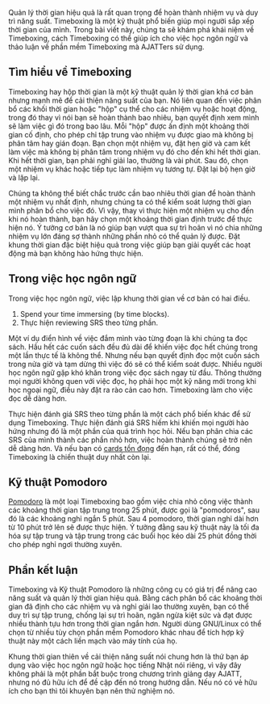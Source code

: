 Quản lý thời gian hiệu quả là rất quan trọng để hoàn thành nhiệm vụ và duy trì năng suất. Timeboxing là một kỹ thuật phổ biến giúp mọi người sắp xếp thời gian của mình. Trong bài viết này, chúng ta sẽ khám phá khái niệm về Timeboxing, cách Timeboxing có thể giúp ích cho việc học ngôn ngữ và thảo luận về phần mềm Timeboxing mà AJATTers sử dụng.


## Tìm hiểu về Timeboxing
 
Timeboxing hay hộp thời gian là một kỹ thuật quản lý thời gian khá cơ bản nhưng mạnh mẽ để cải thiện năng suất của bạn. Nó liên quan đến việc phân bổ các khối thời gian hoặc "hộp" cụ thể cho các nhiệm vụ hoặc hoạt động, trong đó thay vì nói bạn sẽ hoàn thành bao nhiêu, bạn quyết định xem mình sẽ làm việc gì đó trong bao lâu. Mỗi "hộp" được ấn định một khoảng thời gian cố định, cho phép chỉ tập trung vào nhiệm vụ được giao mà không bị phân tâm hay gián đoạn. Bạn chọn một nhiệm vụ, đặt hẹn giờ và cam kết làm việc mà không bị phân tâm trong nhiệm vụ đó cho đến khi hết thời gian. Khi hết thời gian, bạn phải nghỉ giải lao, thường là vài phút. Sau đó, chọn một nhiệm vụ khác hoặc tiếp tục làm nhiệm vụ tương tự. Đặt lại bộ hẹn giờ và lặp lại.

Chúng ta không thể biết chắc trước cần bao nhiêu thời gian để hoàn thành một nhiệm vụ nhất định, nhưng chúng ta có thể kiểm soát lượng thời gian mình phân bổ cho việc đó. Vì vậy, thay vì thực hiện một nhiệm vụ cho đến khi nó hoàn thành, bạn hãy chọn một khoảng thời gian định trước để thực hiện nó. Ý tưởng cơ bản là nó giúp bạn vượt qua sự trì hoãn vì nó chia những nhiệm vụ lớn đáng sợ thành những phần nhỏ có thể quản lý được. Đặt khung thời gian đặc biệt hiệu quả trong việc giúp bạn giải quyết các hoạt động mà bạn không hào hứng thực hiện.

## Trong việc học ngôn ngữ

Trong việc học ngôn ngữ, việc lập khung thời gian về cơ bản có hai điều.

1. Spend your time immersing (by time blocks).
2. Thực hiện reviewing SRS theo từng phần.

Một ví dụ điển hình về việc đắm mình vào từng đoạn là khi chúng ta đọc sách. Hầu hết các cuốn sách đều đủ dài để khiến việc đọc hết chúng trong một lần thực tế là không thể. Nhưng nếu bạn quyết định đọc một cuốn sách trong nửa giờ và tạm dừng thì việc đó sẽ có thể kiểm soát được. Nhiều người học ngôn ngữ gặp khó khăn trong việc đọc sách ngay từ đầu. Thông thường mọi người không quen với việc đọc, họ phải học một kỹ năng mới trong khi học ngoại ngữ, điều này đặt ra rào cản cao hơn. Timeboxing làm cho việc đọc dễ dàng hơn.

Thực hiện đánh giá SRS theo từng phần là một cách phổ biến khác để sử dụng Timeboxing. Thực hiện đánh giá SRS hiếm khi khiến mọi người hào hứng nhưng đó là một phần của quá trình học hỏi. Nếu bạn phân chia các SRS của mình thành các phần nhỏ hơn, việc hoàn thành chúng sẽ trở nên dễ dàng hơn. Và nếu bạn có [cards tồn đọng](https://tatsumoto-ren.github.io/blog/how-to-review.html#fight-backlogs) đến hạn, rất có thể, đóng Timeboxing là chiến thuật duy nhất còn lại.


## Kỹ thuật Pomodoro

[Pomodoro](https://en.wikipedia.org/wiki/Pomodoro_Technique) là một loại Timeboxing bao gồm việc chia nhỏ công việc thành các khoảng thời gian tập trung trong 25 phút, được gọi là "pomodoros", sau đó là các khoảng nghỉ ngắn 5 phút. Sau 4 pomodoro, thời gian nghỉ dài hơn từ 10 phút trở lên sẽ được thực hiện. Ý tưởng đằng sau kỹ thuật này là tối đa hóa sự tập trung và tập trung trong các buổi học kéo dài 25 phút đồng thời cho phép nghỉ ngơi thường xuyên.


## Phần kết luận

Timeboxing và Kỹ thuật Pomodoro là những công cụ có giá trị để nâng cao năng suất và quản lý thời gian hiệu quả. Bằng cách phân bổ các khoảng thời gian đã định cho các nhiệm vụ và nghỉ giải lao thường xuyên, bạn có thể duy trì sự tập trung, chống lại sự trì hoãn, ngăn ngừa kiệt sức và đạt được nhiều thành tựu hơn trong thời gian ngắn hơn. Người dùng GNU/Linux có thể chọn từ nhiều tùy chọn phần mềm Pomodoro khác nhau để tích hợp kỹ thuật này một cách liền mạch vào máy tính của họ.

Khung thời gian thiên về cải thiện năng suất nói chung hơn là thứ bạn áp dụng vào việc học ngôn ngữ hoặc học tiếng Nhật nói riêng, vì vậy đây không phải là một phần bắt buộc trong chương trình giảng dạy AJATT, nhưng nó đủ hữu ích để đề cập đến nó trong hướng dẫn. Nếu nó có vẻ hữu ích cho bạn thì tôi khuyên bạn nên thử nghiệm nó.

